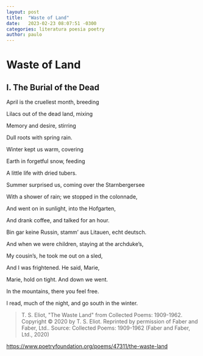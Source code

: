 ```yaml
---
layout: post
title:  "Waste of Land"
date:   2023-02-23 08:07:51 -0300
categories: literatura poesia poetry
author: paulo
---
```

# Waste of Land

## I. The Burial of the Dead

April is the cruellest month, breeding

Lilacs out of the dead land, mixing

Memory and desire, stirring

Dull roots with spring rain.

Winter kept us warm, covering

Earth in forgetful snow, feeding

A little life with dried tubers.

Summer surprised us, coming over the Starnbergersee

With a shower of rain; we stopped in the colonnade,

And went on in sunlight, into the Hofgarten,

And drank coffee, and talked for an hour.

Bin gar keine Russin, stamm’ aus Litauen, echt deutsch.

And when we were children, staying at the archduke’s,

My cousin’s, he took me out on a sled,

And I was frightened. He said, Marie,

Marie, hold on tight. And down we went.

In the mountains, there you feel free.

I read, much of the night, and go south in the winter.

> T. S. Eliot, "The Waste Land" from Collected Poems: 1909-1962.  Copyright © 2020 by T. S. Eliot.  Reprinted by permission of Faber and Faber, Ltd..
>Source: Collected Poems: 1909-1962  (Faber and Faber, Ltd., 2020)

https://www.poetryfoundation.org/poems/47311/the-waste-land